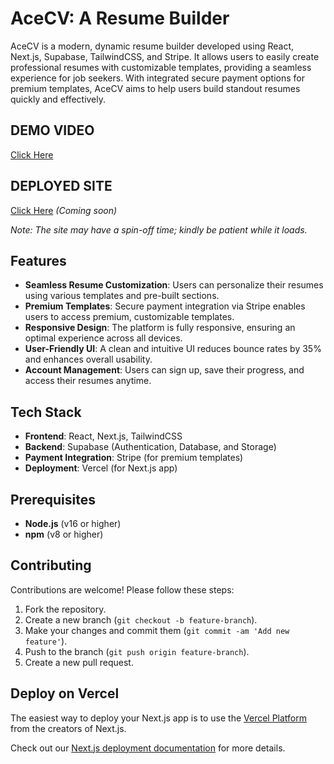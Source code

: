 # AceCV: A Resume Builder

AceCV is a modern, dynamic resume builder developed using React, Next.js, Supabase, TailwindCSS, and Stripe. It allows users to easily create professional resumes with customizable templates, providing a seamless experience for job seekers. With integrated secure payment options for premium templates, AceCV aims to help users build standout resumes quickly and effectively.

## DEMO VIDEO
[Click Here](https://www.youtube.com/playlist?list=PLS0do_RWGgz5wYsmwrn-YOwR0zr4jk0tA)

## DEPLOYED SITE
[Click Here](#) *(Coming soon)*

*Note: The site may have a spin-off time; kindly be patient while it loads.*

## Features

- **Seamless Resume Customization**: Users can personalize their resumes using various templates and pre-built sections.
- **Premium Templates**: Secure payment integration via Stripe enables users to access premium, customizable templates.
- **Responsive Design**: The platform is fully responsive, ensuring an optimal experience across all devices.
- **User-Friendly UI**: A clean and intuitive UI reduces bounce rates by 35% and enhances overall usability.
- **Account Management**: Users can sign up, save their progress, and access their resumes anytime.

## Tech Stack

- **Frontend**: React, Next.js, TailwindCSS
- **Backend**: Supabase (Authentication, Database, and Storage)
- **Payment Integration**: Stripe (for premium templates)
- **Deployment**: Vercel (for Next.js app)

## Prerequisites

- **Node.js** (v16 or higher)
- **npm** (v8 or higher)


## Contributing

Contributions are welcome! Please follow these steps:

1. Fork the repository.
2. Create a new branch (`git checkout -b feature-branch`).
3. Make your changes and commit them (`git commit -am 'Add new feature'`).
4. Push to the branch (`git push origin feature-branch`).
5. Create a new pull request.



## Deploy on Vercel

The easiest way to deploy your Next.js app is to use the [Vercel Platform](https://vercel.com/new?utm_medium=default-template&filter=next.js&utm_source=create-next-app&utm_campaign=create-next-app-readme) from the creators of Next.js.

Check out our [Next.js deployment documentation](https://nextjs.org/docs/deployment) for more details.
